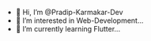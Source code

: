 - 👋 Hi, I’m @Pradip-Karmakar-Dev
- 👀 I’m interested in Web-Development...
- 🌱 I’m currently learning Flutter...

<!---
Pradip-Karmakar-Dev/Pradip-Karmakar-Dev is a ✨ special ✨ repository because its `README.md` (this file) appears on your GitHub profile.
You can click the Preview link to take a look at your changes.
--->
